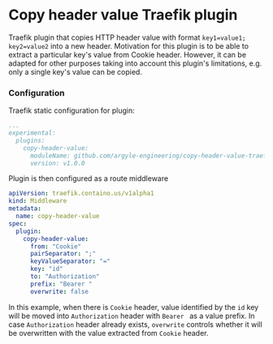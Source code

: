 # Copy header value Traefik plugin

Traefik plugin that copies HTTP header value with format `key1=value1; key2=value2` into a new 
header. Motivation for this plugin is to be able to extract a particular key's value from Cookie 
header. However, it can be adapted for other purposes taking into account this plugin's 
limitations, e.g. only a single key's value can be copied.

### Configuration

Traefik static configuration for plugin:

```.yaml
...
experimental:
  plugins:
    copy-header-value:
      moduleName: github.com/argyle-engineering/copy-header-value-traefik-plugin
      version: v1.0.0
```

Plugin is then configured as a route middleware

```.yaml
apiVersion: traefik.containo.us/v1alpha1
kind: Middleware
metadata:
  name: copy-header-value
spec:
  plugin:
    copy-header-value:
      from: "Cookie"
      pairSeparator: ";"
      keyValueSeparator: "="
      key: "id"
      to: "Authorization"
      prefix: "Bearer "
      overwrite: false
```

In this example, when there is `Cookie` header, value identified by the `id` key will be moved
into `Authorization` header with `Bearer ` as a value prefix. In case `Authorization` header 
already exists, `overwrite` controls whether it will be overwritten with the value extracted from 
`Cookie` header.
